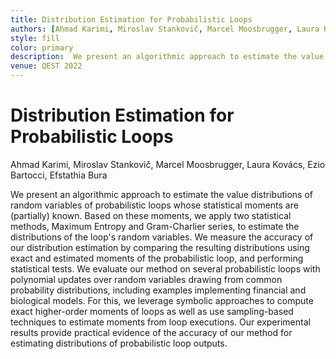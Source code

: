 ```yaml
---
title: Distribution Estimation for Probabilistic Loops
authors: [Ahmad Karimi, Miroslav Stankovič, Marcel Moosbrugger, Laura Kovács, Ezio Bartocci, Efstathia Bura]
style: fill
color: primary
description:  We present an algorithmic approach to estimate the value distributions of random variables of probabilistic loops whose statistical moments are (partially) known. 
venue: QEST 2022
---
```



# Distribution Estimation for Probabilistic Loops

Ahmad Karimi, Miroslav Stankovič, Marcel Moosbrugger, Laura Kovács, Ezio Bartocci, Efstathia Bura

We present an algorithmic approach to estimate the value distributions of random variables of probabilistic loops 
whose statistical moments are (partially) known. Based on these moments, we apply two  statistical methods, 
Maximum Entropy and Gram-Charlier series, to estimate the distributions of the loop's random variables.
We measure the accuracy of our distribution estimation by comparing the resulting distributions using exact and estimated 
moments of the probabilistic loop, and  performing statistical tests. 
We evaluate our method on several probabilistic loops with polynomial updates over random variables drawing from 
common probability distributions, including examples  implementing financial and biological models. For this, we leverage 
symbolic approaches to compute  exact higher-order moments of loops
as well as use sampling-based techniques to estimate moments from loop executions. 
Our experimental results  provide practical evidence of the  accuracy of our method for estimating distributions of 
probabilistic loop outputs.
